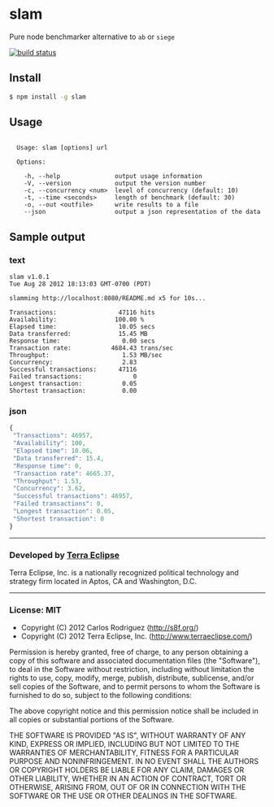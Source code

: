 slam
====

Pure node benchmarker alternative to `ab` or `siege`

[![build status](https://secure.travis-ci.org/carlos8f/slam.png)](http://travis-ci.org/carlos8f/slam)

Install
-------

```bash
$ npm install -g slam
```

Usage
-----

```

  Usage: slam [options] url

  Options:

    -h, --help               output usage information
    -V, --version            output the version number
    -c, --concurrency <num>  level of concurrency (default: 10)
    -t, --time <seconds>     length of benchmark (default: 30)
    -o, --out <outfile>      write results to a file
    --json                   output a json representation of the data

```

Sample output
-------------

### text

```
slam v1.0.1
Tue Aug 28 2012 18:13:03 GMT-0700 (PDT)

slamming http://localhost:8080/README.md x5 for 10s...

Transactions:                 47116 hits
Availability:                100.00 %
Elapsed time:                 10.05 secs
Data transferred:             15.45 MB
Response time:                 0.00 secs
Transaction rate:           4684.43 trans/sec
Throughput:                    1.53 MB/sec
Concurrency:                   2.83 
Successful transactions:      47116 
Failed transactions:              0 
Longest transaction:           0.05 
Shortest transaction:          0.00 
```

### json

```javascript
{
 "Transactions": 46957,
 "Availability": 100,
 "Elapsed time": 10.06,
 "Data transferred": 15.4,
 "Response time": 0,
 "Transaction rate": 4665.37,
 "Throughput": 1.53,
 "Concurrency": 3.62,
 "Successful transactions": 46957,
 "Failed transactions": 0,
 "Longest transaction": 0.05,
 "Shortest transaction": 0
}
```

- - -

### Developed by [Terra Eclipse](http://www.terraeclipse.com)
Terra Eclipse, Inc. is a nationally recognized political technology and
strategy firm located in Aptos, CA and Washington, D.C.

- - -

### License: MIT

- Copyright (C) 2012 Carlos Rodriguez (http://s8f.org/)
- Copyright (C) 2012 Terra Eclipse, Inc. (http://www.terraeclipse.com/)

Permission is hereby granted, free of charge, to any person obtaining a copy
of this software and associated documentation files (the "Software"), to deal
in the Software without restriction, including without limitation the rights
to use, copy, modify, merge, publish, distribute, sublicense, and/or sell
copies of the Software, and to permit persons to whom the Software is furnished
to do so, subject to the following conditions:

The above copyright notice and this permission notice shall be included in
all copies or substantial portions of the Software.

THE SOFTWARE IS PROVIDED "AS IS", WITHOUT WARRANTY OF ANY KIND, EXPRESS OR
IMPLIED, INCLUDING BUT NOT LIMITED TO THE WARRANTIES OF MERCHANTABILITY,
FITNESS FOR A PARTICULAR PURPOSE AND NONINFRINGEMENT. IN NO EVENT SHALL THE
AUTHORS OR COPYRIGHT HOLDERS BE LIABLE FOR ANY CLAIM, DAMAGES OR OTHER
LIABILITY, WHETHER IN AN ACTION OF CONTRACT, TORT OR OTHERWISE, ARISING FROM,
OUT OF OR IN CONNECTION WITH THE SOFTWARE OR THE USE OR OTHER DEALINGS IN THE
SOFTWARE.